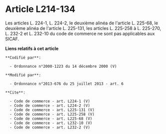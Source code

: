 # Article L214-134

Les articles L. 224-1, L. 224-2, le deuxième alinéa de l'article L. 225-68, le deuxième alinéa de l'article L. 225-131, les
articles L. 225-258 à L. 225-270, L. 232-2 et L. 232-10 du code de commerce ne sont pas applicables aux SICAF.

**Liens relatifs à cet article**

	**Codifié par**:

	  - Ordonnance n°2000-1223 du 14 décembre 2000 (V)

	**Modifié par**:

	  - Ordonnance n°2013-676 du 25 juillet 2013 - art. 6

	**Cite**:

	  - Code de commerce - art. L224-1 (V)
	  - Code de commerce - art. L224-2 (V)
	  - Code de commerce - art. L225-131 (V)
	  - Code de commerce - art. L225-258 (V)
	  - Code de commerce - art. L225-68 (V)
	  - Code de commerce - art. L232-10 (V)
	  - Code de commerce - art. L232-2 (V)
